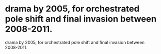 # drama by 2005, for orchestrated pole shift and final invasion between 2008-2011.

drama by 2005, for orchestrated pole shift and final invasion between 2008-2011.